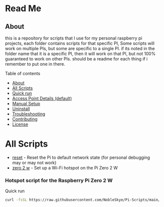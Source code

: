 # Read Me

## About
this is a repository for scripts that I use for my personal raspberry pi projects, each folder contains scripts for that specific PI, 
Some scripts will work on multiple PIs, but some are specific to a single PI. if its noted in the folder name that it is a specific PI, then it will work on that PI, but not 100% guaranteed to work on other PIs. should be a readme for each thing if i remember to put one in there.


Table of contents
- [About](#about)
- [All Scripts](#all-scripts)
- [Quick run](#quick-run)
- [Access Point Details (default)](#access-point-details-default)
- [Manual Setup](#manual-setup)
- [Uninstall](#uninstall)
- [Troubleshooting](#troubleshooting)
- [Contributing](#contributing)
- [License](#license)








# All Scripts
- [reset](reset/readme.md) - Reset the Pi to default network state (for personal debugging may or may not work)
- [zero 2 w](zero-2-w/readme.md) - Set up a Wi-Fi hotspot on the Pi Zero 2 W


### Hotspot script for the Raspberry Pi Zero 2 W

Quick run
```bash
curl -fsSL https://raw.githubusercontent.com/NobleSkye/Pi-Scripts/main/Zero-2-w/hotspot/setup-hotspot.sh | bash
```
